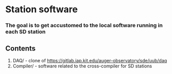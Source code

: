 # Station software

### The goal is to get accustomed to the local software running in each SD station

## Contents
1. DAQ/ - clone of https://gitlab.iap.kit.edu/auger-observatory/sde/uub/daq
2. Compiler/ - software related to the cross-compiler for SD stations